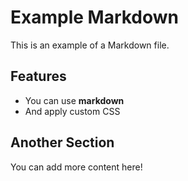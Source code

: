 # Example Markdown

This is an example of a Markdown file.

## Features

- You can use **markdown**
- And apply custom CSS

## Another Section

You can add more content here!
